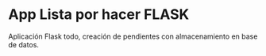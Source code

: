 # App Lista por hacer FLASK

Aplicación Flask todo, creación de pendientes con almacenamiento en base de datos.
